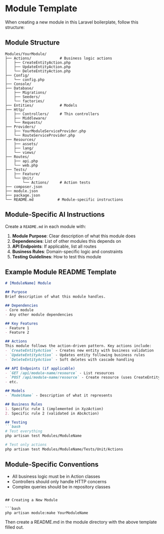 # Module Template

When creating a new module in this Laravel boilerplate, follow this structure:

## Module Structure
```
Modules/YourModule/
├── Actions/             # Business logic actions
│   ├── CreateEntityAction.php
│   ├── UpdateEntityAction.php
│   └── DeleteEntityAction.php
├── Config/
│   └── config.php
├── Console/
├── Database/
│   ├── Migrations/
│   ├── Seeders/
│   └── factories/
├── Entities/            # Models
├── Http/
│   ├── Controllers/     # Thin controllers
│   ├── Middleware/
│   └── Requests/
├── Providers/
│   ├── YourModuleServiceProvider.php
│   └── RouteServiceProvider.php
├── Resources/
│   ├── assets/
│   ├── lang/
│   └── views/
├── Routes/
│   ├── api.php
│   └── web.php
├── Tests/
│   ├── Feature/
│   └── Unit/
│       └── Actions/     # Action tests
├── composer.json
├── module.json
├── package.json
└── README.md           # Module-specific instructions
```

## Module-Specific AI Instructions

Create a `README.md` in each module with:

1. **Module Purpose**: Clear description of what this module does
2. **Dependencies**: List of other modules this depends on
3. **API Endpoints**: If applicable, list all routes
4. **Business Rules**: Domain-specific logic and constraints
5. **Testing Guidelines**: How to test this module

## Example Module README Template

```markdown
# [ModuleName] Module

## Purpose
Brief description of what this module handles.

## Dependencies
- Core module
- Any other module dependencies

## Key Features
- Feature 1
- Feature 2

## Actions
This module follows the action-driven pattern. Key actions include:
- `CreateEntityAction` - Creates new entity with business validation
- `UpdateEntityAction` - Updates entity following business rules
- `DeleteEntityAction` - Soft deletes with cascade handling

## API Endpoints (if applicable)
- `GET /api/module-name/resource` - List resources
- `POST /api/module-name/resource` - Create resource (uses CreateEntityAction)
- etc.

## Models
- `ModelName` - Description of what it represents

## Business Rules
1. Specific rule 1 (implemented in XyzAction)
2. Specific rule 2 (validated in AbcAction)

## Testing
```bash
# Test everything
php artisan test Modules/ModuleName

# Test only actions
php artisan test Modules/ModuleName/Tests/Unit/Actions
```

## Module-Specific Conventions
- All business logic must be in Action classes
- Controllers should only handle HTTP concerns
- Complex queries should be in repository classes
```

## Creating a New Module

```bash
php artisan module:make YourModuleName
```

Then create a README.md in the module directory with the above template filled out.
